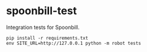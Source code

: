 # spoonbill-test

Integration tests for Spoonbill.

```shell
pip install -r requirements.txt
env SITE_URL=http://127.0.0.1 python -m robot tests
```
